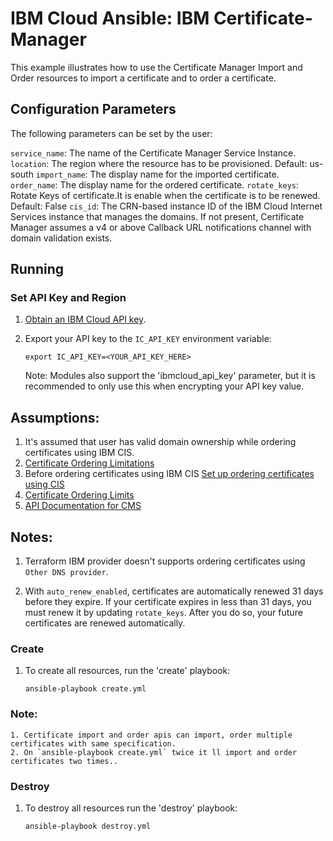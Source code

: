 # IBM Cloud Ansible: IBM Certificate-Manager

This example illustrates how to use the Certificate Manager Import and Order resources to import a certificate and to order a certificate.

## Configuration Parameters

The following parameters can be set by the user:

`service_name`: The name of the Certificate Manager Service Instance.
`location`: The region where the resource has to be provisioned. Default: us-south
`import_name`: The display name for the imported certificate.
`order_name`: The display name for the ordered certificate.
`rotate_keys`: Rotate Keys of certificate.It is enable when the certificate is to be renewed. Default: False
`cis_id`: The CRN-based instance ID of the IBM Cloud Internet Services instance that manages the domains. If not present, Certificate Manager assumes a v4 or above Callback URL notifications channel with domain validation exists.

## Running

### Set API Key and Region

1. [Obtain an IBM Cloud API key].

2. Export your API key to the `IC_API_KEY` environment variable:

    ```
    export IC_API_KEY=<YOUR_API_KEY_HERE>
    ```

    Note: Modules also support the 'ibmcloud_api_key' parameter, but it is
    recommended to only use this when encrypting your API key value.
## Assumptions:

1. It's assumed that user has valid domain ownership while ordering certificates using IBM CIS.
2. [ Certificate Ordering Limitations ](https://cloud.ibm.com/docs/certificate-manager?topic=certificate-manager-ordering-certificates#certificate-ordering-limitations)
3. Before ordering certificates using IBM CIS [ Set up ordering certificates using CIS ](https://cloud.ibm.com/docs/certificate-manager?topic=certificate-manager-ordering-certificates#cis)
4. [ Certificate Ordering Limits ](https://cloud.ibm.com/docs/certificate-manager?topic=certificate-manager-limits#api-limits)
5. [ API Documentation for CMS ](https://cloud.ibm.com/apidocs/certificate-manager)

## Notes:
1. Terraform IBM provider doesn't supports ordering certificates using `Other DNS provider`.

2. With `auto_renew_enabled`, certificates are automatically renewed 31 days before they expire. If your certificate expires in less than 31 days, you must renew it by updating `rotate_keys`. After you do so, your future certificates are renewed automatically.


### Create

1. To create all resources, run the
   'create' playbook:

    ```
    ansible-playbook create.yml
    ```
### Note:
    1. Certificate import and order apis can import, order multiple certificates with same specification.
    2. On `ansible-playbook create.yml` twice it ll import and order certificates two times..

### Destroy

1. To destroy all resources run the 'destroy' playbook:

    ```
    ansible-playbook destroy.yml
    ```
[Obtain an IBM Cloud API key]:https://cloud.ibm.com/docs/iam?topic=iam-userapikey
